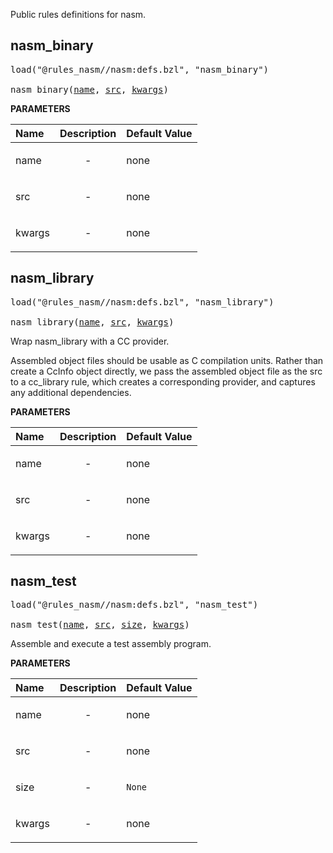 <!-- Generated with Stardoc: http://skydoc.bazel.build -->

Public rules definitions for nasm.

<a id="nasm_binary"></a>

## nasm_binary

<pre>
load("@rules_nasm//nasm:defs.bzl", "nasm_binary")

nasm_binary(<a href="#nasm_binary-name">name</a>, <a href="#nasm_binary-src">src</a>, <a href="#nasm_binary-kwargs">kwargs</a>)
</pre>



**PARAMETERS**


| Name  | Description | Default Value |
| :------------- | :------------- | :------------- |
| <a id="nasm_binary-name"></a>name |  <p align="center"> - </p>   |  none |
| <a id="nasm_binary-src"></a>src |  <p align="center"> - </p>   |  none |
| <a id="nasm_binary-kwargs"></a>kwargs |  <p align="center"> - </p>   |  none |


<a id="nasm_library"></a>

## nasm_library

<pre>
load("@rules_nasm//nasm:defs.bzl", "nasm_library")

nasm_library(<a href="#nasm_library-name">name</a>, <a href="#nasm_library-src">src</a>, <a href="#nasm_library-kwargs">kwargs</a>)
</pre>

Wrap nasm_library with a CC provider.

Assembled object files should be usable as C compilation units.
Rather than create a CcInfo object directly, we pass the assembled
object file as the src to a cc_library rule, which creates a
corresponding provider, and captures any additional dependencies.

**PARAMETERS**


| Name  | Description | Default Value |
| :------------- | :------------- | :------------- |
| <a id="nasm_library-name"></a>name |  <p align="center"> - </p>   |  none |
| <a id="nasm_library-src"></a>src |  <p align="center"> - </p>   |  none |
| <a id="nasm_library-kwargs"></a>kwargs |  <p align="center"> - </p>   |  none |


<a id="nasm_test"></a>

## nasm_test

<pre>
load("@rules_nasm//nasm:defs.bzl", "nasm_test")

nasm_test(<a href="#nasm_test-name">name</a>, <a href="#nasm_test-src">src</a>, <a href="#nasm_test-size">size</a>, <a href="#nasm_test-kwargs">kwargs</a>)
</pre>

Assemble and execute a test assembly program.

**PARAMETERS**


| Name  | Description | Default Value |
| :------------- | :------------- | :------------- |
| <a id="nasm_test-name"></a>name |  <p align="center"> - </p>   |  none |
| <a id="nasm_test-src"></a>src |  <p align="center"> - </p>   |  none |
| <a id="nasm_test-size"></a>size |  <p align="center"> - </p>   |  `None` |
| <a id="nasm_test-kwargs"></a>kwargs |  <p align="center"> - </p>   |  none |


